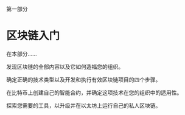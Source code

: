 第一部分

# 区块链入门

在本部分……

发现区块链的全部内容以及它如何造福您的组织。

确定正确的技术类型以及开发和执行有效区块链项目的四个步骤。

在比特币上创建自己的智能合约，并确定这项技术在您的组织中的适用性。

探索您需要的工具，以升级并在以太坊上运行自己的私人区块链。

